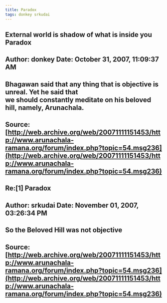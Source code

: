 ```yaml
--- 
title: Paradox   
tags: donkey srkudai  
---  
```

## External world is shadow of what is inside you Paradox  
Author: donkey              Date: October 31, 2007, 11:09:37 AM  
---  
Bhagawan said that any thing that is objective is unreal. Yet he said that  
we should constantly meditate on his beloved hill, namely, Arunachala.
 ---  
Source:[http://web.archive.org/web/20071111151453/http://www.arunachala-ramana.org/forum/index.php?topic=54.msg236](http://web.archive.org/web/20071111151453/http://www.arunachala-ramana.org/forum/index.php?topic=54.msg236)   
---  

## Re:[1] Paradox  
Author: srkudai             Date: November 01, 2007, 03:26:34 PM  
---  
So the Beloved Hill was not objective
 ---  
Source:[http://web.archive.org/web/20071111151453/http://www.arunachala-ramana.org/forum/index.php?topic=54.msg236](http://web.archive.org/web/20071111151453/http://www.arunachala-ramana.org/forum/index.php?topic=54.msg236)   
---  

